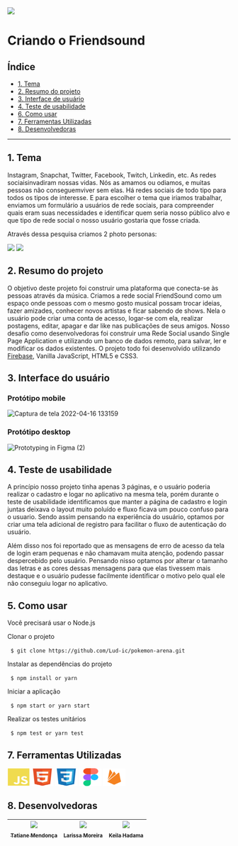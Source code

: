 <img src= "https://user-images.githubusercontent.com/97405991/167218579-c29f81dc-0941-4042-b5c4-3df7e32f6b0d.png" width=400>

# Criando o Friendsound

## Índice
* [1. Tema](#1-tema)
* [2. Resumo do projeto](#2-resumo-do-projeto)
* [3. Interface de usuário](#3-interface-de-usuário)
* [4. Teste de usabilidade](#4-teste-de-usabilidade)
* [6. Como usar](#6-como-usar)
* [7. Ferramentas Utilizadas](#7-ferramentas-utilizadas)
* [8. Desenvolvedoras](#8-desenvolvedoras)

***
## 1. Tema

Instagram, Snapchat, Twitter, Facebook, Twitch, Linkedin, etc. As redes sociaisinvadiram nossas vidas. Nós as amamos ou odiamos, e muitas pessoas não conseguemviver sem elas.
Há redes sociais de todo tipo para todos os tipos de interesse. E para escolher o tema que iriamos trabalhar, enviamos um formulário a usuários de rede sociais, para compreender quais eram suas necessidades e identificar quem seria nosso público alvo e que tipo de rede social o nosso usuário gostaria que fosse criada.

Através dessa pesquisa criamos 2 photo personas:

<div display: inline>
<img src= "https://user-images.githubusercontent.com/97405991/167228446-ecb50b27-5b2c-44cb-8dac-bf1e66d02feb.png" width=400> <img src= "https://user-images.githubusercontent.com/97405991/167228607-d8cff0c4-9c18-4e44-a1dd-79d98743a9ec.png" width=400>
</div>

## 2. Resumo do projeto

O objetivo deste projeto foi construir uma plataforma que conecta-se às pessoas através da música. Criamos a rede social FriendSound como um espaço onde pessoas com o mesmo gosto musical possam trocar ideias, fazer amizades, conhecer novos artistas e ficar sabendo de shows. Nela o usuário pode criar uma conta de acesso, logar-se com ela, realizar postagens, editar, apagar e dar like nas publicações de seus amigos.
Nosso desafio como desenvolvedoras foi construir uma Rede Social usando Single Page Application e utilizando um banco de dados remoto, para salvar, ler e modificar os dados existentes.
O projeto todo foi desenvolvido utilizando [Firebase](https://firebase.google.com/), Vanilla JavaScript, HTML5 e CSS3.

## 3. Interface do usuário

### Protótipo mobile

![Captura de tela 2022-04-16 133159](https://user-images.githubusercontent.com/97405991/167222321-2c783c94-b87e-4c7c-ae7a-8f7d433805a9.jpg)

### Protótipo desktop

![Prototyping in Figma (2)](https://user-images.githubusercontent.com/97405991/167223553-4994507e-29aa-4575-92d7-1762c7337e97.png)

## 4. Teste de usabilidade

A princípio nosso projeto tinha apenas 3 páginas, e o usuário poderia realizar o cadastro e logar no aplicativo na mesma tela, porém durante o teste de usabilidade identificamos que manter a página de cadastro e login juntas deixava o layout muito poluído e fluxo ficava um pouco confuso para o usuario. Sendo assim pensando na experiência do usuário, optamos por criar uma tela adicional de registro para facilitar o fluxo de autenticação do usuário.

Além disso nos foi reportado que as mensagens de erro de acesso da tela de login eram pequenas e não chamavam muita atenção, podendo passar despercebido pelo usuário. Pensando nisso optamos por alterar o tamanho das letras e as cores dessas mensagens para que elas tivessem mais destaque e o usuário pudesse facilmente identificar o motivo pelo qual ele não conseguiu logar no aplicativo.

## 5. Como usar

Você precisará usar o Node.js

Clonar o projeto

` $ git clone https://github.com/Lud-ic/pokemon-arena.git`

Instalar as dependências do projeto

` $ npm install or yarn`

Iniciar a aplicação

` $ npm start or yarn start`

Realizar os testes unitários

` $ npm test or yarn test`

## 7. Ferramentas Utilizadas

<div style="align-items: center;">
    <img alt="Js" height="40" width="50" src="https://raw.githubusercontent.com/devicons/devicon/master/icons/javascript/javascript-plain.svg">
    <img alt="HTML" height="40" width="50" src="https://raw.githubusercontent.com/devicons/devicon/master/icons/html5/html5-original.svg">
    <img alt="Css" height="40" width="50" src="https://raw.githubusercontent.com/devicons/devicon/master/icons/css3/css3-original.svg">
    <img alt="Figma" height="40" width="50" src="https://raw.githubusercontent.com/devicons/devicon/1119b9f84c0290e0f0b38982099a2bd027a48bf1/icons/figma/figma-original.svg">
    <img alt="Firebase" height="40" width="50" src="https://raw.githubusercontent.com/devicons/devicon/1119b9f84c0290e0f0b38982099a2bd027a48bf1/icons/firebase/firebase-plain.svg">
</div>

## 8. Desenvolvedoras

| [<img src="https://avatars.githubusercontent.com/u/97405991?v=4" width=115><br><sub>Tatiane Mendonça</sub>](https://github.com/Tati-Mendonca) |  [<img src="https://avatars.githubusercontent.com/u/34221101?v=4" width=115><br><sub>Larissa Moreira</sub>](https://github.com/la4ri) |  [<img src="https://avatars.githubusercontent.com/u/88164568?v=4" width=115><br><sub>Keila Hadama</sub>](https://github.com/hadamakei)  |
| :---: | :---: | :---:
